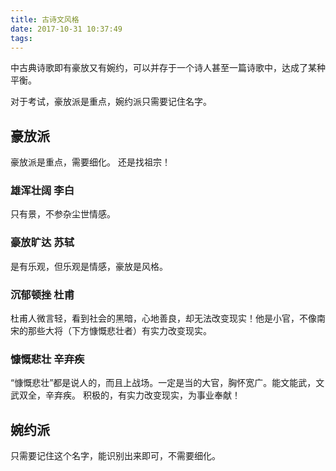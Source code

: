 ```yaml
---
title: 古诗文风格
date: 2017-10-31 10:37:49
tags:
---
```


中古典诗歌即有豪放又有婉约，可以并存于一个诗人甚至一篇诗歌中，达成了某种平衡。

对于考试，豪放派是重点，婉约派只需要记住名字。

<!-- more -->

## 豪放派

豪放派是重点，需要细化。
还是找祖宗！

### 雄浑壮阔 李白

只有景，不参杂尘世情感。

### 豪放旷达 苏轼

是有乐观，但乐观是情感，豪放是风格。

### 沉郁顿挫 杜甫

杜甫人微言轻，看到社会的黑暗，心地善良，却无法改变现实！他是小官，不像南宋的那些大将（下方慷慨悲壮者）有实力改变现实。

### 慷慨悲壮 辛弃疾

“慷慨悲壮”都是说人的，而且上战场。一定是当的大官，胸怀宽广。能文能武，文武双全，辛弃疾。
积极的，有实力改变现实，为事业奉献！

## 婉约派

只需要记住这个名字，能识别出来即可，不需要细化。
